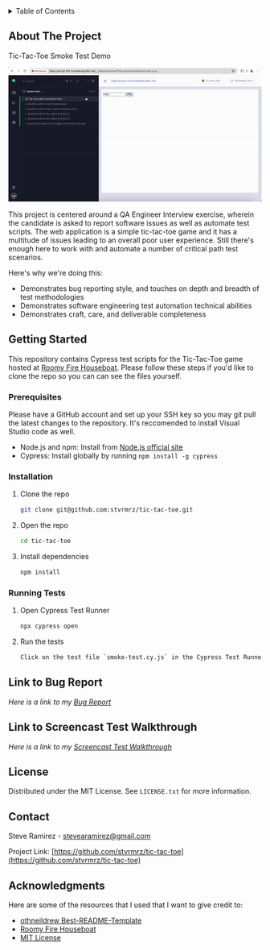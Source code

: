 <!-- TABLE OF CONTENTS -->
<details>
  <summary>Table of Contents</summary>
  <ol>
    <li>
      <a href="#about-the-project">About The Project</a>
    </li>
    <li>
      <a href="#getting-started">Getting Started</a>
      <ul>
        <li><a href="#prerequisites">Prerequisites</a></li>
        <li><a href="#installation">Installation</a></li>
        <li><a href="#running-tests">Running Tests</a></li>
      </ul>
    </li>
    <li><a href="#link-to-bug-report">Link to Bug Report</a></li>
    <li><a href="#link-to-screencast-test-walkthrough">Link to Screencast Test Walkthrough</a></li>
    <li><a href="#license">License</a></li>
    <li><a href="#contact">Contact</a></li>
    <li><a href="#acknowledgments">Acknowledgments</a></li>
  </ol>
</details>

<!-- ABOUT THE PROJECT -->
## About The Project
Tic-Tac-Toe Smoke Test Demo

![Tic-Tac-Toe Smoke Test Demo](/assets/smoke_test_demo.gif)

This project is centered around a QA Engineer Interview exercise, wherein the candidate is asked to report software issues as well as automate test scripts. The web application is a simple tic-tac-toe game and it has a multitude of issues leading to an overall poor user experience. Still there's enough here to work with and automate a number of critical path test scenarios. 

Here's why we're doing this:
* Demonstrates bug reporting style, and touches on depth and breadth of test methodologies 
* Demonstrates software engineering test automation technical abilities 
* Demonstrates craft, care, and deliverable completeness  

<!-- GETTING STARTED -->
## Getting Started

This repository contains Cypress test scripts for the Tic-Tac-Toe game hosted at [Roomy Fire Houseboat](https://roomy-fire-houseboat.glitch.me/). Please follow these steps if you'd like to clone the repo so you can can see the files yourself.

### Prerequisites

Please have a GitHub account and set up your SSH key so you may git pull the latest changes to the repository. It's reccomended to install Visual Studio code as well.

- Node.js and npm: Install from [Node.js official site](https://nodejs.org/)
- Cypress: Install globally by running `npm install -g cypress`

### Installation

1. Clone the repo
   ```sh
   git clone git@github.com:stvrmrz/tic-tac-toe.git
   ```
2. Open the repo 
   ```sh
   cd tic-tac-toe
   ```
3. Install dependencies
   ```sh
   npm install
   ```

### Running Tests

1. Open Cypress Test Runner
   ```sh
   npx cypress open
   ```
2. Run the tests 
   ```sh
   Click on the test file `smoke-test.cy.js` in the Cypress Test Runner UI
   ```

<!-- USAGE EXAMPLES -->
## Link to Bug Report

_Here is a link to my [Bug Report](https://docs.google.com/spreadsheets/d/1-IylRrCfK1h-v6kcNKx-wbChhuopxGBbXBJ2YKjpGeY/edit?usp=sharing)_

## Link to Screencast Test Walkthrough

_Here is a link to my [Screencast Test Walkthrough](https://www.loom.com/share/8d885435953c480493dd862fe5f445d5?sid=3a1295de-62a7-4f9a-b76f-2665013f5265)_


<!-- LICENSE -->
## License

Distributed under the MIT License. See `LICENSE.txt` for more information.

<!-- CONTACT -->
## Contact

Steve Ramirez - stevearamirez@gmail.com

Project Link: [https://github.com/stvrmrz/tic-tac-toe](https://github.com/stvrmrz/tic-tac-toe)

<!-- ACKNOWLEDGMENTS -->
## Acknowledgments

Here are some of the resources that I used that I want to give credit to:

* [othneildrew Best-README-Template](https://github.com/othneildrew/Best-README-Template)
* [Roomy Fire Houseboat](https://roomy-fire-houseboat.glitch.me/)
* [MIT License](https://github.com/git/git-scm.com/blob/main/MIT-LICENSE.txt)